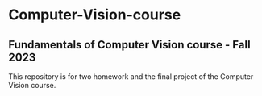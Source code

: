 # Computer-Vision-course
## Fundamentals of Computer Vision course - Fall 2023
This repository is for two homework and the final project of the Computer Vision course.
